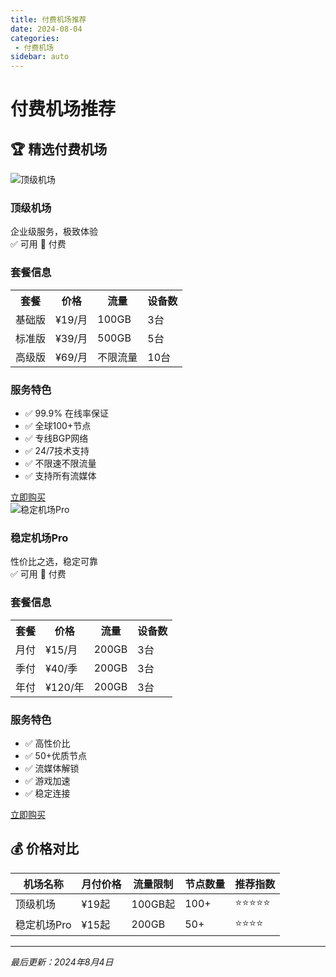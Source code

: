 ```yaml
---
title: 付费机场推荐
date: 2024-08-04
categories:
 - 付费机场
sidebar: auto
---
```


# 付费机场推荐

## 🏆 精选付费机场

<div class="airport-card">
<div class="airport-header">
<img src="/logos/premium1.png" alt="顶级机场" class="airport-logo">
<div class="airport-info">
<h3>顶级机场</h3>
<div class="airport-desc">企业级服务，极致体验</div>
</div>
</div>

<div class="status-tags">
<span class="status-tag available">✅ 可用</span>
<span class="status-tag premium">💎 付费</span>
</div>

### 套餐信息

<table class="info-table">
<tr><th>套餐</th><th>价格</th><th>流量</th><th>设备数</th></tr>
<tr><td>基础版</td><td>¥19/月</td><td>100GB</td><td>3台</td></tr>
<tr><td>标准版</td><td>¥39/月</td><td>500GB</td><td>5台</td></tr>
<tr><td>高级版</td><td>¥69/月</td><td>不限流量</td><td>10台</td></tr>
</table>

### 服务特色
- ✅ 99.9% 在线率保证
- ✅ 全球100+节点
- ✅ 专线BGP网络
- ✅ 24/7技术支持
- ✅ 不限速不限流量
- ✅ 支持所有流媒体

<div class="action-buttons">
<a href="#" class="btn btn-primary">立即购买</a>
</div>

</div>

<div class="airport-card">
<div class="airport-header">
<img src="/logos/premium2.png" alt="稳定机场Pro" class="airport-logo">
<div class="airport-info">
<h3>稳定机场Pro</h3>
<div class="airport-desc">性价比之选，稳定可靠</div>
</div>
</div>

<div class="status-tags">
<span class="status-tag available">✅ 可用</span>
<span class="status-tag premium">💎 付费</span>
</div>

### 套餐信息

<table class="info-table">
<tr><th>套餐</th><th>价格</th><th>流量</th><th>设备数</th></tr>
<tr><td>月付</td><td>¥15/月</td><td>200GB</td><td>3台</td></tr>
<tr><td>季付</td><td>¥40/季</td><td>200GB</td><td>3台</td></tr>
<tr><td>年付</td><td>¥120/年</td><td>200GB</td><td>3台</td></tr>
</table>

### 服务特色
- ✅ 高性价比
- ✅ 50+优质节点
- ✅ 流媒体解锁
- ✅ 游戏加速
- ✅ 稳定连接

<div class="action-buttons">
<a href="#" class="btn btn-primary">立即购买</a>
</div>

</div>

## 💰 价格对比

| 机场名称 | 月付价格 | 流量限制 | 节点数量 | 推荐指数 |
|---------|---------|---------|---------|---------|
| 顶级机场 | ¥19起 | 100GB起 | 100+ | ⭐⭐⭐⭐⭐ |
| 稳定机场Pro | ¥15起 | 200GB | 50+ | ⭐⭐⭐⭐ |

---

*最后更新：2024年8月4日*
